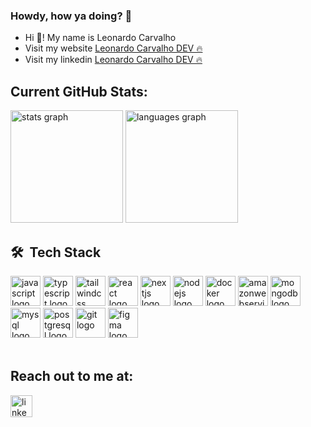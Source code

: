 <h3>Howdy, how ya doing? 🙌</h3>
<ul>
	<li>Hi 👋! My name is Leonardo Carvalho</li>
	<li>Visit my website <a href="https://leonardocarvalho.dev/">Leonardo Carvalho DEV 🔥</a></li>
	<li>Visit my linkedin <a href="https://www.linkedin.com/in/leocarvalhodev/">Leonardo Carvalho DEV 🔥</a></li>
</ul>

## Current GitHub Stats:
<div align="left">
  <img src="https://github-readme-stats.vercel.app/api?hide_title=false&hide_rank=false&show_icons=true&include_all_commits=true&count_private=true&disable_animations=false&theme=dracula&locale=en&hide_border=false&username=Leorrc" height="180em"alt="stats graph"  />
  <img src="https://github-readme-stats.vercel.app/api/top-langs?locale=en&hide_title=false&layout=compact&card_width=320&langs_count=5&theme=dracula&hide_border=false&username=Leorrc" height="180em"" alt="languages graph"  />
</div>

## 🛠 &nbsp;Tech Stack
<div display="flex" gap="2rem">
 <img src="https://cdn.jsdelivr.net/gh/devicons/devicon/icons/javascript/javascript-original.svg" height="48" width="48" alt="javascript logo"  />
 <img src="https://cdn.jsdelivr.net/gh/devicons/devicon/icons/typescript/typescript-plain.svg" height="48" width="48" alt="typescript logo"  />
 <img src="https://cdn.jsdelivr.net/gh/devicons/devicon@latest/icons/tailwindcss/tailwindcss-original.svg" height="48" width="48" alt="tailwindcss logo"  />    
 <img src="https://cdn.jsdelivr.net/gh/devicons/devicon/icons/react/react-original.svg" height="48" width="48" alt="react logo"  />
 <img src="https://cdn.jsdelivr.net/gh/devicons/devicon/icons/nextjs/nextjs-original.svg" height="48" width="48" alt="nextjs logo"  />
 <img src="https://cdn.jsdelivr.net/gh/devicons/devicon/icons/nodejs/nodejs-original.svg" height="48" width="48" alt="nodejs logo"  />
 <img src="https://cdn.jsdelivr.net/gh/devicons/devicon/icons/docker/docker-original-wordmark.svg" height="48" width="48" alt="docker logo"  />
 <img src="https://cdn.jsdelivr.net/gh/devicons/devicon@latest/icons/amazonwebservices/amazonwebservices-plain-wordmark.svg" height="48" width="48" alt="amazonwebservices logo"  />
 <img src="https://cdn.jsdelivr.net/gh/devicons/devicon/icons/mongodb/mongodb-original.svg" height="48" width="48" alt="mongodb logo"  />
 <img src="https://cdn.jsdelivr.net/gh/devicons/devicon/icons/mysql/mysql-original.svg" height="48" width="48" alt="mysql logo"  />
 <img src="https://cdn.jsdelivr.net/gh/devicons/devicon/icons/postgresql/postgresql-original-wordmark.svg" height="48" width="48" alt="postgresql logo"  />
 <img src="https://cdn.jsdelivr.net/gh/devicons/devicon/icons/git/git-original.svg" height="48" width="48" alt="git logo"  />
 <img src="https://cdn.jsdelivr.net/gh/devicons/devicon/icons/figma/figma-original.svg" height="48" width="48" alt="figma logo"  />
</div>

<br>

 ## Reach out to me at:
<div align="left">
  <a href="https://www.linkedin.com/in/leocarvalhodev/" target="_blank">
    <img src="https://img.shields.io/static/v1?message=LinkedIn&logo=linkedin&label=&color=0077B5&logoColor=white&labelColor=&style=for-the-badge" height="35" alt="linkedin logo"  />
  </a> 
</div>
